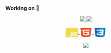 ### Working on 👋

<div align="center">
  <a href="https://github.com/ArthurSPO">
  <img height="150em" src="https://github-readme-stats.vercel.app/api?username=arthurspo&show_icons=true&theme=tokyonight&include_all_commits=true&count_private=true"/>
  <img height="150em" src="https://github-readme-stats.vercel.app/api/top-langs/?username=arthurspo&layout=compact&langs_count=7&theme=tokyonight"/>
</div>
<div align="center" style="display: inline_block"><br>
  <img align="center"  height="30" width="40" src="https://raw.githubusercontent.com/devicons/devicon/master/icons/javascript/javascript-plain.svg">
  <img align="center"  height="30" width="40" src="https://raw.githubusercontent.com/devicons/devicon/master/icons/html5/html5-original.svg">
  <img align="center" " height="30" width="40" src="https://raw.githubusercontent.com/devicons/devicon/master/icons/css3/css3-original.svg">
  <br>
  <br>
     <a href="https://www.linkedin.com/in/arthur-sinelli-pontes-22b036187/" target="_blank"><img src="https://img.shields.io/badge/-LinkedIn-%230077B5?style=for-the-badge&logo=linkedin&logoColor=white" target="_blank"></a> 
                                                                                                                                          
</div>
